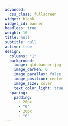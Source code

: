 ```yaml
---
advanced:
  css_class: fullscreen
widget: blank
widget_id: banner
headless: true
weight: 10
title: null
subtitle: null
active: true
design:
  columns: "1"
  background:
    image: qtdubanner.jpg
    image_darken: 0
    image_parallax: false
    image_position: center
    image_size: cover
    text_color_light: true
  spacing:
    padding:
      - 20px
      - "0"
      - 20px
      - "0"
---
```

